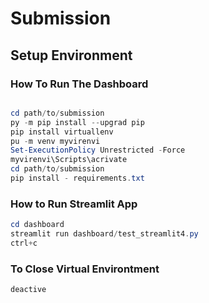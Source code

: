# Submission
## Setup Environment
### How To Run The Dashboard
```Powershell

cd path/to/submission
py -m pip install --upgrad pip
pip install virtuallenv
pu -m venv myvirenvi
Set-ExecutionPolicy Unrestricted -Force
myvirenvi\Scripts\acrivate
cd path/to/submission
pip install - requirements.txt

```

### How to Run Streamlit App
```Powershell
cd dashboard
streamlit run dashboard/test_streamlit4.py
ctrl+c
```

### To Close Virtual Environtment
```Powershell
deactive
```
